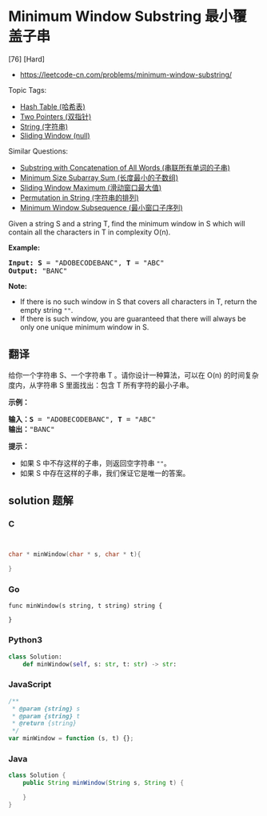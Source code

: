 # Minimum Window Substring 最小覆盖子串

[76] [Hard]

- https://leetcode-cn.com/problems/minimum-window-substring/

Topic Tags:

- [Hash Table (哈希表)](https://leetcode-cn.com/tag/hash-table/)
- [Two Pointers (双指针)](https://leetcode-cn.com/tag/two-pointers/)
- [String (字符串)](https://leetcode-cn.com/tag/string/)
- [Sliding Window (null)](https://leetcode-cn.com/tag/sliding-window/)

Similar Questions:

- [Substring with Concatenation of All Words (串联所有单词的子串)](https://leetcode-cn.com/problems/substring-with-concatenation-of-all-words/)
- [Minimum Size Subarray Sum (长度最小的子数组)](https://leetcode-cn.com/problems/minimum-size-subarray-sum/)
- [Sliding Window Maximum (滑动窗口最大值)](https://leetcode-cn.com/problems/sliding-window-maximum/)
- [Permutation in String (字符串的排列)](https://leetcode-cn.com/problems/permutation-in-string/)
- [Minimum Window Subsequence (最小窗口子序列)](https://leetcode-cn.com/problems/minimum-window-subsequence/)

Given a string S and a string T, find the minimum window in S which will contain all the characters in T in complexity O(n).

**Example:**

<pre><strong>Input: S</strong> = "ADOBECODEBANC", <strong>T</strong> = "ABC"
<strong>Output:</strong> "BANC"
</pre>

**Note:**

- If there is no such window in S that covers all characters in T, return the empty string `""`.
- If there is such window, you are guaranteed that there will always be only one unique minimum window in S.

## 翻译

给你一个字符串 S、一个字符串 T 。请你设计一种算法，可以在 O(n) 的时间复杂度内，从字符串 S 里面找出：包含 T 所有字符的最小子串。

**示例：**

<pre><strong>输入：S</strong> = "ADOBECODEBANC", <strong>T</strong> = "ABC"
<strong>输出：</strong>"BANC"</pre>

**提示：**

- 如果 S 中不存这样的子串，则返回空字符串 `""`。
- 如果 S 中存在这样的子串，我们保证它是唯一的答案。

## solution 题解

### C

```c


char * minWindow(char * s, char * t){

}


```

### Go

```golang
func minWindow(s string, t string) string {

}
```

### Python3

```python
class Solution:
    def minWindow(self, s: str, t: str) -> str:
```

### JavaScript

```javascript
/**
 * @param {string} s
 * @param {string} t
 * @return {string}
 */
var minWindow = function (s, t) {};
```

### Java

```java
class Solution {
    public String minWindow(String s, String t) {

    }
}
```
